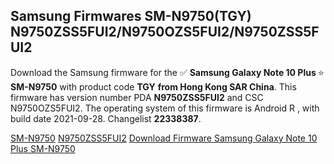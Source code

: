 <h2>Samsung Firmwares SM-N9750(TGY) N9750ZSS5FUI2/N9750OZS5FUI2/N9750ZSS5FUI2</h2>
Download the Samsung firmware for the ✅ <strong>Samsung Galaxy Note 10 Plus </strong> ⭐ <strong>SM-N9750</strong> with product code <strong>TGY</strong> <strong> from Hong Kong SAR China</strong>. This firmware has version number PDA <strong>N9750ZSS5FUI2</strong> and CSC N9750OZS5FUI2. The operating system of this firmware is Android R , with build date 2021-09-28. Changelist <strong>22338387</strong>.


[SM-N9750](https://samfirm.shop/samsung/model/SM-N9750)
[N9750ZSS5FUI2](https://samfirm.shop/samsung/pda/N9750ZSS5FUI2)
[Download Firmware Samsung Galaxy Note 10 Plus SM-N9750](https://samfirm.shop/samsung/firmware/460742)
